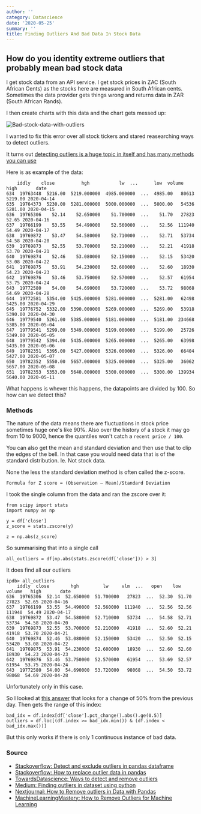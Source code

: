 ```yaml
---
author: ''
category: Datascience
date: '2020-05-25'
summary: ''
title: Finding Outliers And Bad Data In Stock Data
---
```

## How do you identity extreme outliers that probably mean bad stock data

I get stock data from an API service.
I get stock prices in ZAC (South African Cents) as the stocks here are measured in South African cents.
Sometimes the data provider gets things wrong and returns data in ZAR (South African Rands).

I then create charts with this data and the chart gets messed up:

![Bad-stock-data-with-outliers](/assets/datascience/incorrect-stock-data-outliers.png)

I wanted to fix this error over all stock tickers and stared reasearching ways to detect outliers.

It turns out [detecting outliers is a huge topic in itself and has many methods you can use](https://machinelearningmastery.com/how-to-use-statistics-to-identify-outliers-in-data/)

Here is as example of the data:

        iddly    close          hgh           lw  ...      low  volume     high       date
    634  19763448  5216.00  5219.000000  4985.000000  ...  4985.00   80613  5219.00 2020-04-14
    635  19764373  5230.00  5281.000000  5000.000000  ...  5000.00   54536  5281.00 2020-04-15
    636  19765306    52.14    52.650000    51.700000  ...    51.70   27823    52.65 2020-04-16
    637  19766199    53.55    54.490000    52.560000  ...    52.56  111940    54.49 2020-04-17
    638  19769872    53.47    54.580000    52.710000  ...    52.71   53734    54.58 2020-04-20
    639  19769873    52.55    53.700000    52.210000  ...    52.21   41918    53.70 2020-04-21
    640  19769874    52.46    53.080000    52.150000  ...    52.15   53420    53.08 2020-04-22
    641  19769875    53.91    54.230000    52.600000  ...    52.60   18930    54.23 2020-04-23
    642  19769876    53.46    53.750000    52.570000  ...    52.57   61954    53.75 2020-04-24
    643  19772580    54.00    54.690000    53.720000  ...    53.72   98068    54.69 2020-04-28
    644  19772581  5354.00  5425.000000  5281.000000  ...  5281.00   62498  5425.00 2020-04-29
    645  19776752  5332.00  5390.000000  5269.000000  ...  5269.00   53918  5390.00 2020-04-30
    646  19779540  5261.00  5385.000000  5181.000000  ...  5181.00  234668  5385.00 2020-05-04
    647  19779541  5299.00  5349.000000  5199.000000  ...  5199.00   25726  5349.00 2020-05-05
    648  19779542  5394.00  5435.000000  5265.000000  ...  5265.00   63998  5435.00 2020-05-06
    649  19782351  5395.00  5427.000000  5326.000000  ...  5326.00   66404  5427.00 2020-05-07
    650  19782352  5550.00  5657.000000  5325.000000  ...  5325.00   36062  5657.00 2020-05-08
    651  19782353  5353.00  5640.000000  5300.000000  ...  5300.00  139934  5640.00 2020-05-11

What happens is whever this happens, the datapoints are divided by 100.
So how can we detect this?

### Methods

The nature of the data means there are fluctuations in stock price sometimes huge one's like 90%.
Also over the history of a stock it may go from 10 to 9000, hence the quantiles won't catch a `recent price / 100`.

You can also get the mean and standard deviation and then use that to clip the edges of the bell. In that case you would need data that is of the standard distribution.
Ie. Not stock data.

None the less the standard deviation method is often called the z-score.

    Formula for Z score = (Observation — Mean)/Standard Deviation

I took the single column from the data and ran the zscore over it:

    from scipy import stats
    import numpy as np

    y = df['close']
    z_score = stats.zscore(y)

    z = np.abs(z_score)

So summarising that into a single call

    all_outliers = df[np.abs(stats.zscore(df['close'])) > 3]

It does find all our outliers

    ipdb> all_outliers                                                                                    
        iddly  close        hgh         lw     vlm  ...   open    low  volume   high       date
    636  19765306  52.14  52.650000  51.700000   27823  ...  52.30  51.70   27823  52.65 2020-04-16
    637  19766199  53.55  54.490000  52.560000  111940  ...  52.56  52.56  111940  54.49 2020-04-17
    638  19769872  53.47  54.580000  52.710000   53734  ...  54.58  52.71   53734  54.58 2020-04-20
    639  19769873  52.55  53.700000  52.210000   41918  ...  52.60  52.21   41918  53.70 2020-04-21
    640  19769874  52.46  53.080000  52.150000   53420  ...  52.50  52.15   53420  53.08 2020-04-22
    641  19769875  53.91  54.230000  52.600000   18930  ...  52.60  52.60   18930  54.23 2020-04-23
    642  19769876  53.46  53.750000  52.570000   61954  ...  53.69  52.57   61954  53.75 2020-04-24
    643  19772580  54.00  54.690000  53.720000   98068  ...  54.50  53.72   98068  54.69 2020-04-28

Unfortunately only in this case.

So I looked at [this answer](https://stackoverflow.com/questions/40701267/how-to-replace-outlier-data-in-pandas) that looks for a change of 50% from the previous day. Then gets the range of this index:

    bad_idx = df.index[df['close'].pct_change().abs().ge(0.5)]
    outliers = df.loc[(df.index >= bad_idx.min()) & (df.index < bad_idx.max())]

But this only works if there is only 1 continuous instance of bad data.





### Source

* [Stackoverflow: Detect and exclude outliers in pandas dataframe](https://stackoverflow.com/questions/23199796/detect-and-exclude-outliers-in-pandas-data-frame)
* [Stackoverflow: How to replace outlier data in pandas](https://stackoverflow.com/questions/40701267/how-to-replace-outlier-data-in-pandas)
* [TowardsDatascience: Ways to detect and remove outliers](https://towardsdatascience.com/ways-to-detect-and-remove-the-outliers-404d16608dba)
* [Medium: Finding outliers in dataset using python](https://medium.com/datadriveninvestor/finding-outliers-in-dataset-using-python-efc3fce6ce32)
* [Nextjournal: How to Remove outliers in Data with Pandas](https://nextjournal.com/schmudde/how-to-remove-outliers-in-data)
* [MachineLearningMastery: How to Remove Outliers for Machine Learning](https://machinelearningmastery.com/how-to-use-statistics-to-identify-outliers-in-data/)

